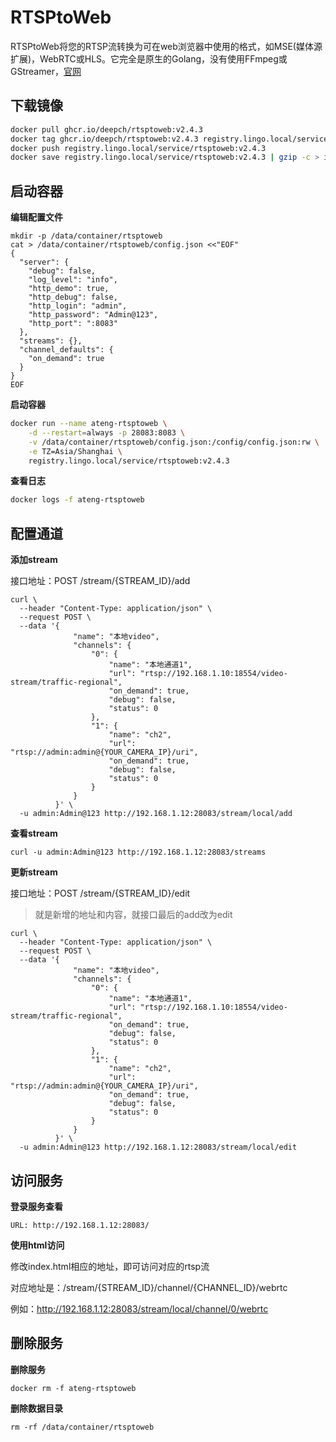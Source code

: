 # RTSPtoWeb

RTSPtoWeb将您的RTSP流转换为可在web浏览器中使用的格式，如MSE(媒体源扩展)，WebRTC或HLS。它完全是原生的Golang，没有使用FFmpeg或GStreamer，[官网](https://github.com/deepch/RTSPtoWeb/tree/master)



## 下载镜像

```bash
docker pull ghcr.io/deepch/rtsptoweb:v2.4.3
docker tag ghcr.io/deepch/rtsptoweb:v2.4.3 registry.lingo.local/service/rtsptoweb:v2.4.3
docker push registry.lingo.local/service/rtsptoweb:v2.4.3
docker save registry.lingo.local/service/rtsptoweb:v2.4.3 | gzip -c > image-rtsptoweb_v2.4.3.tar.gz
```



## 启动容器

**编辑配置文件**

```
mkdir -p /data/container/rtsptoweb
cat > /data/container/rtsptoweb/config.json <<"EOF"
{
  "server": {
    "debug": false,
    "log_level": "info",
    "http_demo": true,
    "http_debug": false,
    "http_login": "admin",
    "http_password": "Admin@123",
    "http_port": ":8083"
  },
  "streams": {},
  "channel_defaults": {
    "on_demand": true
  }
}
EOF
```

**启动容器**

```bash
docker run --name ateng-rtsptoweb \
    -d --restart=always -p 28083:8083 \
    -v /data/container/rtsptoweb/config.json:/config/config.json:rw \
    -e TZ=Asia/Shanghai \
    registry.lingo.local/service/rtsptoweb:v2.4.3
```

**查看日志**

```bash
docker logs -f ateng-rtsptoweb
```



## 配置通道

**添加stream**

接口地址：POST /stream/{STREAM_ID}/add

```
curl \
  --header "Content-Type: application/json" \
  --request POST \
  --data '{
              "name": "本地video",
              "channels": {
                  "0": {
                      "name": "本地通道1",
                      "url": "rtsp://192.168.1.10:18554/video-stream/traffic-regional",
                      "on_demand": true,
                      "debug": false,
                      "status": 0
                  },
                  "1": {
                      "name": "ch2",
                      "url": "rtsp://admin:admin@{YOUR_CAMERA_IP}/uri",
                      "on_demand": true,
                      "debug": false,
                      "status": 0
                  }
              }
          }' \
  -u admin:Admin@123 http://192.168.1.12:28083/stream/local/add
```

**查看stream**

```
curl -u admin:Admin@123 http://192.168.1.12:28083/streams
```

**更新stream**

接口地址：POST /stream/{STREAM_ID}/edit

> 就是新增的地址和内容，就接口最后的add改为edit

```
curl \
  --header "Content-Type: application/json" \
  --request POST \
  --data '{
              "name": "本地video",
              "channels": {
                  "0": {
                      "name": "本地通道1",
                      "url": "rtsp://192.168.1.10:18554/video-stream/traffic-regional",
                      "on_demand": true,
                      "debug": false,
                      "status": 0
                  },
                  "1": {
                      "name": "ch2",
                      "url": "rtsp://admin:admin@{YOUR_CAMERA_IP}/uri",
                      "on_demand": true,
                      "debug": false,
                      "status": 0
                  }
              }
          }' \
  -u admin:Admin@123 http://192.168.1.12:28083/stream/local/edit
```



## 访问服务

**登录服务查看**

```
URL: http://192.168.1.12:28083/
```

**使用html访问**

修改index.html相应的地址，即可访问对应的rtsp流

对应地址是：/stream/{STREAM_ID}/channel/{CHANNEL_ID}/webrtc

例如：http://192.168.1.12:28083/stream/local/channel/0/webrtc



## 删除服务

**删除服务**


```
docker rm -f ateng-rtsptoweb
```

**删除数据目录**

```
rm -rf /data/container/rtsptoweb
```

